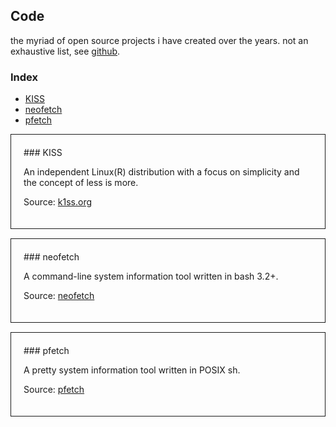 <style>.c{padding:20px;border: 1px solid;margin-bottom:15px}</style>

## Code

the myriad of open source projects i have created over the years.
not an exhaustive list, see [github](https://github.com/dylanaraps).


### Index

<!-- vim-markdown-toc GFM -->

* [KISS](#kiss)
* [neofetch](#neofetch)
* [pfetch](#pfetch)

<!-- vim-markdown-toc -->


<div class=c>
### KISS

An independent Linux(R) distribution with a focus on simplicity and the concept of less is more.

Source: [k1ss.org](https://k1ss.org)
</div>

<div class=c>
### neofetch

A command-line system information tool written in bash 3.2+.

Source: [neofetch](https://github.com/dylanaraps/neofetch)
</div>

<div class=c>
### pfetch

A pretty system information tool written in POSIX sh.

Source: [pfetch](https://github.com/dylanaraps/pfetch)
</div>


